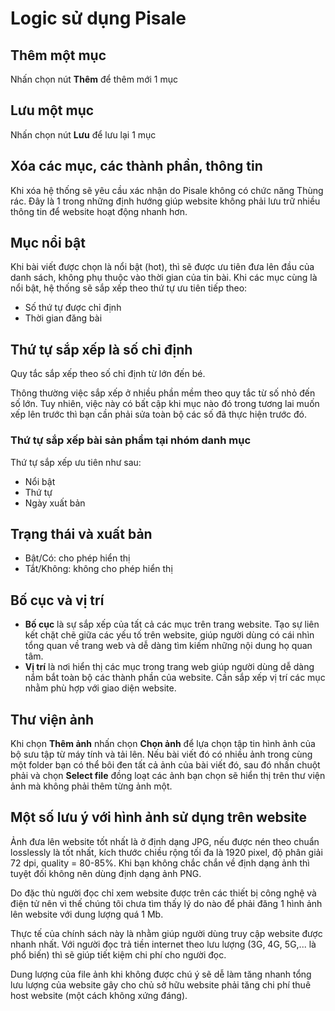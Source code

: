 
# Logic sử dụng Pisale
## Thêm một mục
Nhấn chọn nút **Thêm** để thêm mới 1 mục

## Lưu một mục
Nhấn chọn nút **Lưu** để lưu lại 1 mục

##  Xóa các mục, các thành phần, thông tin
Khi xóa hệ thống sẽ yêu cầu xác nhận do Pisale không có chức năng Thùng rác. Đây là 1 trong những định hướng giúp website không phải lưu trữ nhiều thông tin để website hoạt động nhanh hơn.

## Mục nổi bật
Khi bài viết được chọn là nổi bật (hot), thì sẽ được ưu tiên đưa lên đầu của danh sách, không phụ thuộc vào thời gian của tin bài. Khi các mục cùng là nổi bật, hệ thống sẽ sắp xếp theo thứ tự ưu tiên tiếp theo: 
- Số thứ tự được chỉ định
- Thời gian đăng bài

##  Thứ tự sắp xếp là số chỉ định
Quy tắc sắp xếp theo số chỉ định từ lớn đến bé.

Thông thường việc sắp xếp ở nhiều phần mềm theo quy tắc từ số nhỏ đến số lớn. Tuy nhiên, việc này có bất cập khi mục nào đó trong tương lai muốn xếp lên trước thì bạn cần phải sửa toàn bộ các số đã thực hiện trước đó.

### Thứ tự sắp xếp bài sản phẩm tại nhóm danh mục

Thứ tự sắp xếp ưu tiên như sau:
- Nổi bật
- Thứ tự
- Ngày xuất bản

## Trạng thái và xuất bản

- Bật/Có: cho phép hiển thị
- Tắt/Không: không cho phép hiển thị

## Bố cục và vị trí

- **Bố cục** là sự sắp xếp của tất cả các mục trên trang website. Tạo sự liên kết chặt chẽ giữa các yếu tố trên website, giúp người dùng có cái nhìn tổng quan về trang web và dễ dàng tìm kiếm những nội dung họ quan tâm.
- **Vị trí** là nơi hiển thị các mục trong trang web giúp người dùng dễ dàng nắm bắt toàn bộ các thành phần của website. Cần sắp xếp vị trí các mục nhằm phù hợp với giao diện website.

## Thư viện ảnh

Khi chọn **Thêm ảnh** nhấn chọn **Chọn ảnh** để lựa chọn tập tin hình ảnh của bộ sưu tập từ máy tính và tải lên. Nếu bài viết đó có nhiều ảnh trong cùng một folder bạn có thể bôi đen tất cả ảnh của bài viết đó, sau đó nhấn chuột phải và chọn **Select file** đồng loạt các ảnh bạn chọn sẽ hiển thị trên thư viện ảnh mà không phải thêm từng ảnh một.

## Một số lưu ý với hình ảnh sử dụng trên website

Ảnh đưa lên website tốt nhất là ở định dạng JPG, nếu được nén theo chuẩn losslessly là tốt nhất, kích thước chiều rộng tối đa là 1920 pixel, độ phân giải 72 dpi, quality = 80-85%. Khi bạn không chắc chắn về định dạng ảnh thì tuyệt đối không nên dùng định dạng ảnh PNG.

Do đặc thù người đọc chỉ xem website được trên các thiết bị công nghệ và điện tử nên vì thế chúng tôi chưa tìm thấy lý do nào để phải đăng 1 hình ảnh lên website với dung lượng quá 1 Mb.

Thực tế của chính sách này là nhằm giúp người dùng truy cập website được nhanh nhất. Với người đọc trả tiền internet theo lưu lượng (3G, 4G, 5G,... là phổ biến) thì sẽ giúp tiết kiệm chi phí cho người đọc.

Dung lượng của file ảnh khi không được chú ý sẽ dễ làm tăng nhanh tổng lưu lượng của website gây cho chủ sở hữu website phải tăng chi phí thuê host website (một cách không xứng đáng).
